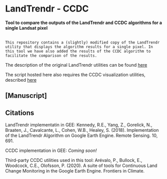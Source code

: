 # LandTrendr - CCDC

**Tool to compare the outputs of the LandTrendr and CCDC algorithms for a single Landsat pixel**
<br><br>

    This repository contains a (slightly) modified copy of the LandTrendr utility that displays the algorithm results for a single pixel. In this tool we have also added the results of the CCDC algorithm to facilitate the comparison of the results.

The description of the original LandTrendr utilities can be found [here](https://emapr.github.io/LT-GEE/)

The script hosted here also requires the CCDC visualization utilities, described [here](https://github.com/parevalo/gee-ccdc-tools)


## [Manuscript] 

## Citations

LandTrendr implementatin in GEE: Kennedy, R.E., Yang, Z., Gorelick, N., Braaten, J., Cavalcante, L., Cohen, W.B., Healey, S. (2018). Implementation of the LandTrendr Algorithm on Google Earth Engine. Remote Sensing. 10, 691.

CCDC implementation in GEE: _Coming soon!_

Third-party CCDC utilities used in this tool: Arévalo, P., Bullock, E., Woodcock, C.E., Olofsson, P. (2020). A suite of tools for Continuous Land Change Monitoring in the Google Earth Engine. Frontiers in Climate.


